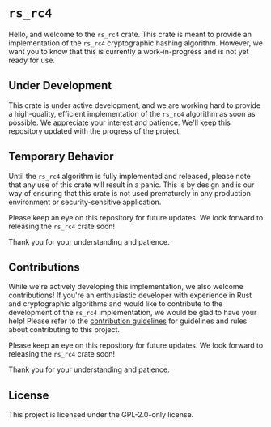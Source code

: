 # `rs_rc4`
Hello, and welcome to the `rs_rc4` crate. This crate is meant to provide an implementation of the `rs_rc4` cryptographic hashing algorithm. However, we want you to know that this is currently a work-in-progress and is not yet ready for use.

## Under Development
This crate is under active development, and we are working hard to provide a high-quality, efficient implementation of the `rs_rc4` algorithm as soon as possible. We appreciate your interest and patience. We'll keep this repository updated with the progress of the project.

## Temporary Behavior
Until the `rs_rc4` algorithm is fully implemented and released, please note that any use of this crate will result in a panic. This is by design and is our way of ensuring that this crate is not used prematurely in any production environment or security-sensitive application.

Please keep an eye on this repository for future updates. We look forward to releasing the `rs_rc4` crate soon!

Thank you for your understanding and patience.

## Contributions
While we're actively developing this implementation, we also welcome contributions! If you're an enthusiastic developer with experience in Rust and cryptographic algorithms and would like to contribute to the development of the `rs_rc4` implementation, we would be glad to have your help! Please refer to the [contribution guidelines](https://github.com/Azgrom/RustySSL/blob/master/CONTRIBUTING.md) for guidelines and rules about contributing to this project.

Please keep an eye on this repository for future updates. We look forward to releasing the `rs_rc4` crate soon!

Thank you for your understanding and patience.

## License
This project is licensed under the GPL-2.0-only license.
